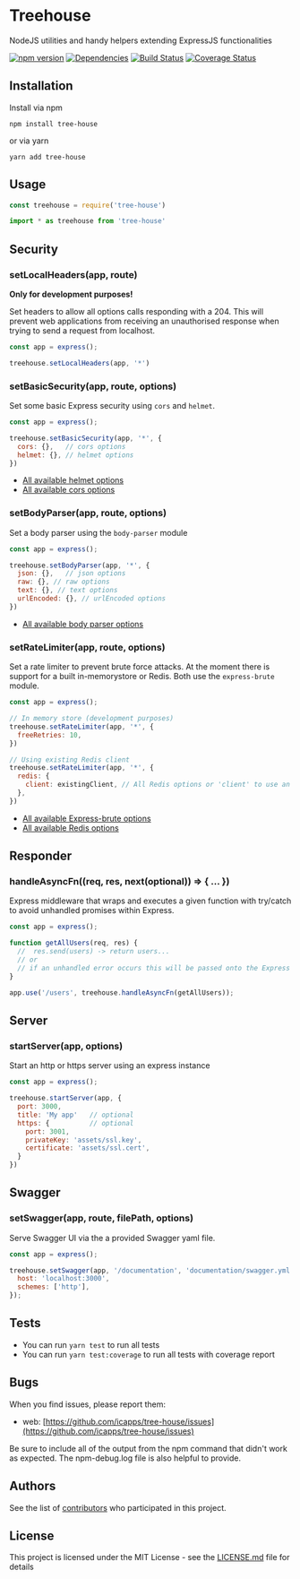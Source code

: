 # Treehouse

NodeJS utilities and handy helpers extending ExpressJS functionalities

[![npm version](https://badge.fury.io/js/tree-house.svg)](https://badge.fury.io/js/tree-house)
[![Dependencies](https://david-dm.org/knor-el-snor/tree-house.svg)](https://david-dm.org/knor-el-snor/tree-house.svg)
[![Build Status](https://travis-ci.org/knor-el-snor/tree-house.svg?branch=master)](https://travis-ci.org/knor-el-snor/tree-house)
[![Coverage Status](https://coveralls.io/repos/github/knor-el-snor/tree-house/badge.svg)](https://coveralls.io/github/knor-el-snor/tree-house)

## Installation

Install via npm

```shell
npm install tree-house
```

or via yarn

```shell
yarn add tree-house
```

## Usage

```javascript
const treehouse = require('tree-house')
```

```javascript
import * as treehouse from 'tree-house'
```

## Security

### setLocalHeaders(app, route)

**Only for development purposes!**

Set headers to allow all options calls responding with a 204. This will prevent web applications from receiving an unauthorised response when trying to send a request from localhost.

```javascript
const app = express();

treehouse.setLocalHeaders(app, '*')
```

### setBasicSecurity(app, route, options)

Set some basic Express security using `cors` and `helmet`.

```javascript
const app = express();

treehouse.setBasicSecurity(app, '*', {
  cors: {},   // cors options
  helmet: {}, // helmet options
})
```

- [All available helmet options](https://github.com/helmetjs/helmet)
- [All available cors options](https://github.com/expressjs/cors)

### setBodyParser(app, route, options)

Set a body parser using the `body-parser` module

```javascript
const app = express();

treehouse.setBodyParser(app, '*', {
  json: {},   // json options
  raw: {}, // raw options
  text: {}, // text options
  urlEncoded: {}, // urlEncoded options
})
```

- [All available body parser options](https://github.com/expressjs/body-parser)

### setRateLimiter(app, route, options)

Set a rate limiter to prevent brute force attacks. At the moment there is support for a built in-memorystore or Redis. Both use the `express-brute` module.

```javascript
const app = express();

// In memory store (development purposes)
treehouse.setRateLimiter(app, '*', {
  freeRetries: 10,
})

// Using existing Redis client
treehouse.setRateLimiter(app, '*', {
  redis: {
    client: existingClient, // All Redis options or 'client' to use an existing client (see redis-express-brute)
  },
})
```

- [All available Express-brute options](https://github.com/AdamPflug/express-brute)
- [All available Redis options](https://github.com/NodeRedis/node_redis)

## Responder

### handleAsyncFn((req, res, next(optional)) => { ... })

Express middleware that wraps and executes a given function with try/catch to avoid unhandled promises within Express.

```javascript
const app = express();

function getAllUsers(req, res) {
  //  res.send(users) -> return users...
  // or
  // if an unhandled error occurs this will be passed onto the Express error handler instead of raising an UnhandledPromiseRejectionError
}

app.use('/users', treehouse.handleAsyncFn(getAllUsers));
```

## Server

### startServer(app, options)

Start an http or https server using an express instance

```javascript
const app = express();

treehouse.startServer(app, {
  port: 3000,
  title: 'My app'   // optional
  https: {          // optional
    port: 3001,
    privateKey: 'assets/ssl.key',
    certificate: 'assets/ssl.cert',
  }
})
```

## Swagger

### setSwagger(app, route, filePath, options)

Serve Swagger UI via the a provided Swagger yaml file.

```javascript
const app = express();

treehouse.setSwagger(app, '/documentation', 'documentation/swagger.yml', {
  host: 'localhost:3000',
  schemes: ['http'],
});
```

## Tests

- You can run `yarn test` to run all tests
- You can run `yarn test:coverage` to run all tests with coverage report

## Bugs

When you find issues, please report them:

- web: [https://github.com/icapps/tree-house/issues](https://github.com/icapps/tree-house/issues)

Be sure to include all of the output from the npm command that didn't work as expected. The npm-debug.log file is also helpful to provide.

## Authors

See the list of [contributors](https://github.com/icapps/tree-house/contributors) who participated in this project.

## License

This project is licensed under the MIT License - see the [LICENSE.md](LICENSE.md) file for details
